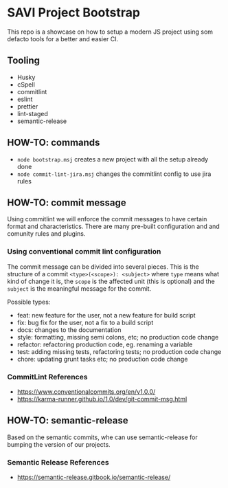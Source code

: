 # SAVI Project Bootstrap

This repo is a showcase on how to setup a modern JS project using som defacto
tools for a better and easier CI.

## Tooling

* Husky
* cSpell
* commitlint
* eslint
* prettier
* lint-staged
* semantic-release

## HOW-TO: commands

* `node bootstrap.msj` creates a new project with all the setup already done
* `node commit-lint-jira.msj` changes the commitlint config to use jira rules

## HOW-TO: commit message

Using commitlint we will enforce the commit messages to have certain format and
characteristics. There are many pre-built configuration and and comunity rules
and plugins.

### Using conventional commit lint configuration

The commit message can be divided into several pieces. This is the structure of
a commit `<type>(<scope>): <subject>` where `type` means what kind of change it
is, the `scope` is the affected unit (this is optional) and the `subject` is the
meaningful message for the commit.

Possible types:

* feat: new feature for the user, not a new feature for build script
* fix: bug fix for the user, not a fix to a build script
* docs: changes to the documentation
* style: formatting, missing semi colons, etc; no production code change
* refactor: refactoring production code, eg. renaming a variable
* test: adding missing tests, refactoring tests; no production code change
* chore: updating grunt tasks etc; no production code change

### CommitLint References

* <https://www.conventionalcommits.org/en/v1.0.0/>
* <https://karma-runner.github.io/1.0/dev/git-commit-msg.html>

## HOW-TO: semantic-release

Based on the semantic commits, whe can use semantic-release for bumping the
version of our projects.

### Semantic Release References

* <https://semantic-release.gitbook.io/semantic-release/>

